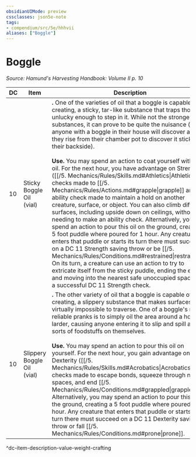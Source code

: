 ```yaml
---
obsidianUIMode: preview
cssclasses: json5e-note
tags:
- compendium/src/5e/hhhvii
aliases: ["Boggle"]
---
```

# Boggle
*Source: Hamund's Harvesting Handbook: Volume II p. 10* 

| DC | Item | Description | Value | Weight | Crafting |
|----|------|-------------|-------|--------|----------|
| 10 | Sticky Boggle Oil (vial) | **.** One of the varieties of oil that a boggle is capable of creating, a sticky, tar-like substance that traps those unlucky enough to step in it. While not the strongest of substances, it can prove to be quite the nuisance (as anyone with a boggle in their house will discover after they rise from their chamber pot to discover it sticking to their backside).<br /><br />**Use.** You may spend an action to coat yourself with this oil. For the next hour, you have advantage on Strength ([[/5. Mechanics/Rules/Skills.md#Athletics\|Athletics]]) checks made to [[/5. Mechanics/Rules/Actions.md#grapple\|grapple]] and any ability check made to maintain a hold on another creature, surface, or object. You can also climb difficult surfaces, including upside down on ceilings, without needing to make an ability check. Alternatively, you may spend an action to pour this oil on the ground, creating a 5 foot puddle where poured for 1 hour. Any creature that enters that puddle or starts its turn there must succeed on a DC 11 Strength saving throw or be [[/5. Mechanics/Rules/Conditions.md#restrained\|restrained]]. On its turn, a creature can use an action to try to extricate itself from the sticky puddle, ending the effect and moving into the nearest safe unoccupied space with a successful DC 11 Strength check. | 1 gp | 1 lb | — |
| 10 | Slippery Boggle Oil (vial) | **.** The other variety of oil that a boggle is capable of creating, a slippery substance that makes surfaces virtually impossible to traverse. One of a boggle's most reliable pranks is to simply oil the area around a house's larder, causing anyone entering it to slip and spill all sorts of foodstuffs on themselves.<br /><br />**Use.** You may spend an action to pour this oil on yourself. For the next hour, you gain advantage on Dexterity ([[/5. Mechanics/Rules/Skills.md#Acrobatics\|Acrobatics]]) checks made to escape bonds, squeeze through narrow spaces, and end [[/5. Mechanics/Rules/Conditions.md#grappled\|grapples]]. Alternatively, you may spend an action to pour this oil on the ground, creating a 5 foot puddle where poured for 1 hour. Any creature that enters that puddle or starts its turn there must succeed on a DC 11 Dexterity saving throw or fall [[/5. Mechanics/Rules/Conditions.md#prone\|prone]]. | 2 gp | 1 lb | — |
^dc-item-description-value-weight-crafting